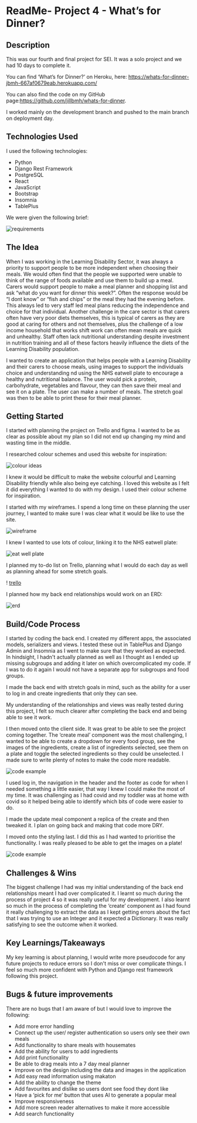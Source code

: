 # ReadMe- Project 4 - What’s for Dinner?

## Description 

This was our fourth and final project for SEI. It was a solo project and we had 10 days to complete it. 

You can find ‘What’s for Dinner?’ on Heroku, here: https://whats-for-dinner-jbmh-667af0679eab.herokuapp.com/

You can also find the code on my GitHub page:https://github.com/jillbmh/whats-for-dinner. 

I worked mainly on the development branch and pushed to the main branch on deployment day.


## Technologies Used

I used the following technologies:

* Python
* Django Rest Framework
* PostgreSQL
* React
* JavaScript
* Bootstrap
* Insomnia
* TablePlus

We were given the following brief:

![requirements](../whats-for-dinner/client/src/images/p4-req.png)

## The Idea

When I was working in the Learning Disability Sector, it was always a priority to support people to be more independent when choosing their meals. We would often find that the people we supported were unable to think of the range of foods available and use them to build up a meal. Carers would support people to make a meal planner and shopping list and ask “what do you want for dinner this week?”. Often the response would be “I dont know” or “fish and chips” or the meal they had the evening before. This always led to very staff led meal plans reducing the independence and choice for that individual. Another challenge in the care sector is that carers often have very poor diets themselves, this is typical of carers as they are good at caring for others and not themselves, plus the challenge of a low income household that works shift work can often mean meals are quick and unhealthy. Staff often lack nutritional understanding despite investment in nutrition training and all of these factors heavily influence the diets of the Learning Disability population.

I wanted to create an application that helps people with a Learning Disability and their carers to choose meals, using images to support the individuals choice and understanding nd using the NHS eatwell plate to encourage a healthy and nutritional balance. The user would pick a protein, carbohydrate, vegetables and flavour, they can then save their meal and see it on a plate. The user can make a number of meals. The stretch goal was then to be able to print these for their meal planner.

## Getting Started

I started with planning the project on Trello and figma. I wanted to be as clear as possible about my plan so I did not end up changing my mind and wasting time in the middle. 

I  researched colour schemes and used this website for inspiration:

![colour ideas](../whats-for-dinner/client/src/images/p4-ideas.png)

I knew it would be difficult to make the website colourful and Learning Disability friendly while also being eye catching. I loved this website as I felt it did everything I wanted to do with my design. I used their colour scheme for inspiration.

I started with my wireframes. I spend a long time on these planning the user journey, I wanted to make sure I was clear what it would be like to use the site.

![wireframe](../whats-for-dinner/client/src/images/p4-wireframe.png)

I knew I wanted to use lots of colour, linking it to the NHS eatwell plate:

![eat well plate](../whats-for-dinner/client/src/images/eatwell-plate.png)

I planned my to-do list on Trello, planning what I would do each day as well as planning ahead for some stretch goals. 

! [trello](../whats-for-dinner/client/src/images/p4-trello.png)

I planned how my back end relationships would work on an ERD:

![erd](../whats-for-dinner/client/src/images/p4-erd.png)

## Build/Code Process

I started by coding the back end. I created my different apps, the associated models, serializers and views. I tested these out in TablePlus and Django Admin and Insomnia as I went to make sure that they worked as expected. In hindsight, I hadn't actually planned as well as I thought as I ended up missing subgroups and adding it later on which overcomplicated my code. If I was to do it again I would not have a separate app for subgroups and food groups. 

I made the back end with stretch goals in mind, such as the ability for a user to log in and create ingredients that only they can see. 

My understanding of the relationships and views was really tested during this project, I felt so much clearer after completing the back end and being able to see it work.

I then moved onto the client side. It was great to be able to see the project coming together. The ‘create meal’ component was the most challenging, I wanted to be able to create a dropdown for every food group, see the images of the ingredients,  create a list of ingredients selected, see them on a plate and toggle the selected ingredients so they could be unselected. I made sure to write plenty of notes to make the code more readable. 

![code example](../whats-for-dinner/client/src/images/p4-code1.png)

I used log in, the navigation in the header and the footer as code for when I needed something a little easier, that way I knew I could make the most of my time. It was challenging as I had covid and my toddler was at home with covid so it helped being able to identify which bits of code were easier to do.

I made the update meal component a replica of the create and then tweaked it. I plan on going back and making that code more DRY.

I moved onto the styling last. I did this as I had wanted to prioritise the functionality. I was really pleased to be able to get the images on a plate! 

![code example](../whats-for-dinner/client/src/images/p4-code2.png)

## Challenges & Wins

The biggest challenge I had was my initial understanding of the back end relationships meant I had over complicated it. I learnt so much during the process of project 4 so it was really useful for my development. I also learnt so much in the process of completing the ‘create’ component as I had found it really challenging to extract the data as I kept getting errors about the fact that I was trying to use an Integer and it expected a Dictionary. It was really satisfying to see the outcome when it worked.


## Key Learnings/Takeaways

My key learning is about planning, I would write more pseudocode for any future projects to reduce errors so I don't miss or over complicate things. I feel so much more confident with Python and Django rest framework following this project. 


## Bugs & future improvements

There are no bugs that I am aware of but I would love to improve the following:

* Add more error handling
* Connect up the user/ register authentication so users only see their own meals
* Add functionality to share meals with housemates
* Add the ability for users to add ingredients
* Add print functionality
* Be able to drag meals into a 7 day meal planner
* Improve on the design including the data and images in the application 
* Add easy read information using makaton
* Add the ability to change the theme 
* Add favourites and dislike so users dont see food they dont like
* Have a ‘pick for me’ button that uses AI to generate a popular meal
* Improve responsiveness
* Add more screen reader alternatives to make it more accessible
* Add search functionality
